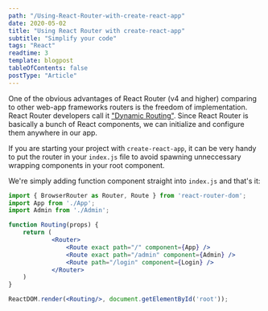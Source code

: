 ```yaml
---
path: "/Using-React-Router-with-create-react-app"
date: 2020-05-02
title: "Using React Router with create-react-app"
subtitle: "Simplify your code"
tags: "React"
readtime: 3
template: blogpost
tableOfContents: false
postType: "Article"
---
```


One of the obvious advantages of React Router (v4 and higher) comparing to other web-app frameworks routers is the freedom of implementation. React Router developers call it ["Dynamic Routing"](https://reacttraining.com/react-router/web/guides/philosophy). Since React Router is basically a bunch of React components, we can initialize and configure them anywhere in our app.

If you are starting your project with `create-react-app`, it can be very handy to put the router in your `index.js` file to avoid spawning unneccessary wrapping components in your root component.

We're simply adding function component straight into `index.js` and that's it:

```jsx
import { BrowserRouter as Router, Route } from 'react-router-dom';
import App from './App';
import Admin from './Admin';

function Routing(props) {
    return (
            <Router>
                <Route exact path="/" component={App} />
                <Route exact path="/admin" component={Admin} />
                <Route path="/login" component={Login} />
            </Router>
    )
}

ReactDOM.render(<Routing/>, document.getElementById('root'));
```
